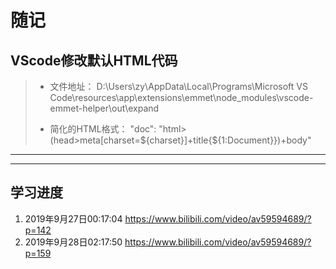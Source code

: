 # 随记

## VScode修改默认HTML代码

>- 文件地址：
> D:\Users\zy\AppData\Local\Programs\Microsoft VS Code\resources\app\extensions\emmet\node_modules\vscode-emmet-helper\out\expand
>
>- 简化的HTML格式：
> "doc": "html>(head>meta[charset=${charset}]+title{${1:Document}})+body"

---
---

## 学习进度

1. 2019年9月27日00:17:04 <https://www.bilibili.com/video/av59594689/?p=142>
2. 2019年9月28日02:17:50 <https://www.bilibili.com/video/av59594689/?p=159>
